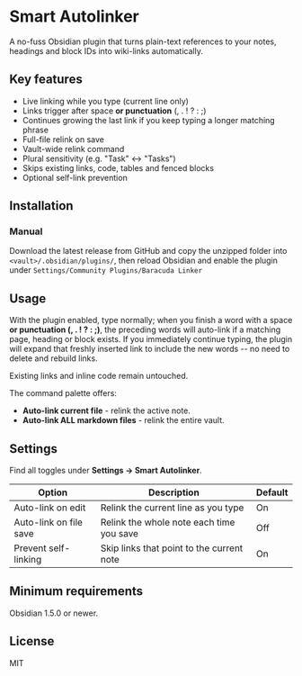 # Smart Autolinker

A no-fuss Obsidian plugin that turns plain-text references to your notes, headings and block IDs into wiki-links automatically.

## Key features

- Live linking while you type (current line only)
- Links trigger after space **or punctuation** (, . ! ? : ;)
- Continues growing the last link if you keep typing a longer matching phrase
- Full-file relink on save
- Vault-wide relink command
- Plural sensitivity (e.g. "Task" <-> "Tasks")
- Skips existing links, code, tables and fenced blocks
- Optional self-link prevention

## Installation

### Manual

Download the latest release from GitHub and copy the unzipped folder into `<vault>/.obsidian/plugins/`, then reload Obsidian and enable the plugin under  `Settings/Community Plugins/Baracuda Linker`

## Usage

With the plugin enabled, type normally; when you finish a word with a space **or punctuation (, . ! ? : ;)**, the preceding words will auto-link if a matching page, heading or block exists. If you immediately continue typing, the plugin will expand that freshly inserted link to include the new words -- no need to delete and rebuild links.

Existing links and inline code remain untouched.

The command palette offers:

- **Auto-link current file** - relink the active note.
- **Auto-link ALL markdown files** - relink the entire vault.

## Settings

Find all toggles under **Settings -> Smart Autolinker**.

| Option | Description | Default |
| ------ | ----------- | ------- |
| Auto-link on edit | Relink the current line as you type | On |
| Auto-link on file save | Relink the whole note each time you save | Off |
| Prevent self-linking | Skip links that point to the current note | On |

## Minimum requirements

Obsidian 1.5.0 or newer.

## License

MIT
